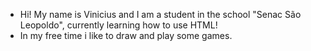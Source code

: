 - Hi! My name is Vinicius and I am a student in the school "Senac São Leopoldo", currently learning how to use HTML!
- In my free time i like to draw and play some games.
